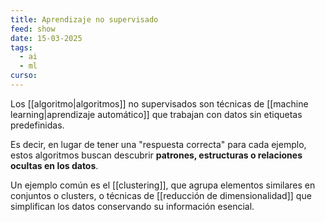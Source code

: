 ```yaml
---
title: Aprendizaje no supervisado
feed: show
date: 15-03-2025
tags:
  - ai
  - ml
curso:
---
```

Los [[algoritmo|algoritmos]] no supervisados son técnicas de [[machine learning|aprendizaje automático]] que trabajan con datos sin etiquetas predefinidas. 

Es decir, en lugar de tener una "respuesta correcta" para cada ejemplo, estos algoritmos buscan descubrir **patrones, estructuras o relaciones ocultas en los datos**. 

Un ejemplo común es el [[clustering]], que agrupa elementos similares en conjuntos o clusters, o técnicas de [[reducción de dimensionalidad]] que simplifican los datos conservando su información esencial. 